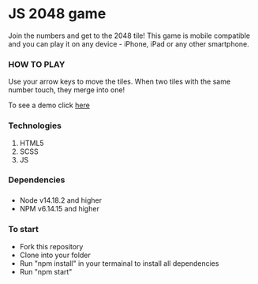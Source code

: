 # JS 2048 game
Join the numbers and get to the 2048 tile!
This game is mobile compatible and you can play it on any device - iPhone, iPad or any other smartphone.

### HOW TO PLAY
Use your arrow keys to move the tiles.
When two tiles with the same number touch, they merge into one!

To see a demo click [here](https://vitalii-fedusov.github.io/2048-game-js/)
### Technologies
1. HTML5
2. SCSS
3. JS
### Dependencies
###
- Node v14.18.2 and higher
- NPM v6.14.15 and higher
### To start
- Fork this repository
- Clone into your folder
- Run "npm install" in your termainal to install all dependencies
- Run "npm start"
